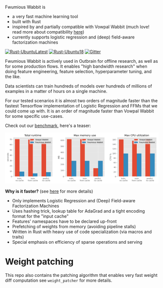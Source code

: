 Fwumious Wabbit is
- a very fast machine learning tool
- built with Rust
- inspired by and partially compatible with Vowpal Wabbit (much love! read more about compatibility [here](COMPATIBILITY.md))
- currently supports logistic regression and (deep) field-aware factorization machines

[![Rust-UbuntuLatest](https://github.com/outbrain/fwumious_wabbit/actions/workflows/rust.yml/badge.svg?branch=main)](https://github.com/outbrain/fwumious_wabbit/actions/workflows/rust.yml)
[![Rust-Ubuntu18](https://github.com/outbrain/fwumious_wabbit/actions/workflows/rust-Ubuntu18.yml/badge.svg)](https://github.com/outbrain/fwumious_wabbit/actions/workflows/rust-Ubuntu18.yml)
[![Gitter](https://badges.gitter.im/FwumiousWabbit/community.svg)](https://gitter.im/FwumiousWabbit/community?utm_source=badge&utm_medium=badge&utm_campaign=pr-badge)

Fwumious Wabbit is actively used in Outbrain for offline research, as well as for some production flows. It
enables "high bandwidth research" when doing feature engineering, feature
selection, hyperparameter tuning, and the like.

Data scientists can train hundreds of models over hundreds of millions of examples in
a matter of hours on a single machine.

For our tested scenarios it is almost two orders of magnitude faster than the
fastest Tensorflow implementation of Logistic Regression and FFMs that we could
come up with. It is an order of magnitude faster than Vowpal Wabbit for some specific use-cases.

Check out our [benchmark](BENCHMARK.md), here's a teaser:

![benchmark results](benchmark_results.png)


**Why is it faster?** (see [here](SPEED.md) for more details)
- Only implements Logistic Regression and (Deep) Field-aware Factorization Machines
- Uses hashing trick, lookup table for AdaGrad and a tight encoding format for the "input cache"
- Features' namespaces have to be declared up-front
- Prefetching of weights from memory (avoiding pipeline stalls)
- Written in Rust with heavy use of code specialization (via macros and traits)
- Special emphasis on efficiency of sparse operations and serving


# Weight patching
This repo also contains the patching algorithm that enables very fast weight diff computation see `weight_patcher` for more details.
